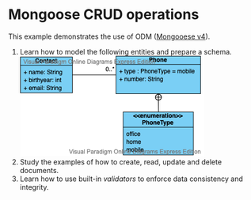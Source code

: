 # Mongoose CRUD operations
This example demonstrates the use of ODM ([Mongooese v4](https://mongoosejs.com)).  

1. Learn how to model the following entities and prepare a schema.
![Contacts](Contact.png)
1. Study the examples of how to create, read, update and delete documents.
1. Learn how to use built-in *validators* to enforce data consistency and integrity.